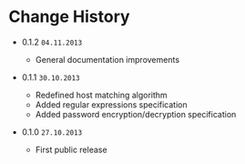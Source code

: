 # Change History

- 0.1.2 `04.11.2013`

  * General documentation improvements

- 0.1.1 `30.10.2013`

  * Redefined host matching algorithm
  * Added regular expressions specification
  * Added password encryption/decryption specification

- 0.1.0 `27.10.2013`

  * First public release